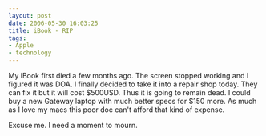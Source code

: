 ```yaml
---
layout: post
date: 2006-05-30 16:03:25
title: iBook - RIP
tags:
- Apple
- technology
---
```

My iBook first died a few months ago.  The screen stopped working and I figured it was DOA.  I finally decided to take it into a repair shop today.  They can fix it but it will cost $500USD.  Thus it is going to remain dead.  I could buy a new Gateway laptop with much better specs for $150 more.  As much as I love my macs this poor doc can't afford that kind of expense.

Excuse me.  I need a moment to mourn.